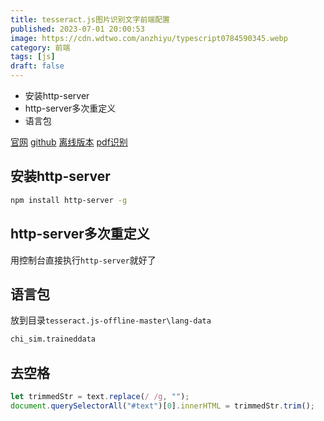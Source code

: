 ```yaml
---
title: tesseract.js图片识别文字前端配置
published: 2023-07-01 20:00:53
image: https://cdn.wdtwo.com/anzhiyu/typescript0784590345.webp
category: 前端
tags: [js]
draft: false
---
```


- 安装http-server
- http-server多次重定义
- 语言包
  
<!--more-->

[官网](https://tesseract.projectnaptha.com/)
[github](https://github.com/naptha/tesseract.js)
[离线版本](https://github.com/jeromewu/tesseract.js-offline)
[pdf识别](https://github.com/racosa/pdf2text-ocr)


## 安装http-server
```bash
npm install http-server -g
```

## http-server多次重定义
用控制台直接执行`http-server`就好了

## 语言包
放到目录`tesseract.js-offline-master\lang-data`
```bash
chi_sim.traineddata
```

## 去空格
```js
let trimmedStr = text.replace(/ /g, "");
document.querySelectorAll("#text")[0].innerHTML = trimmedStr.trim();
```

